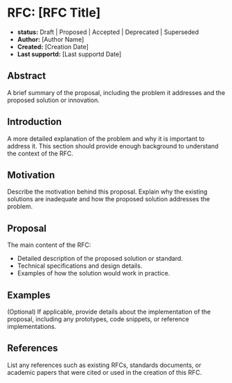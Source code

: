 # RFC: [RFC Title]

- **status:** Draft | Proposed | Accepted | Deprecated | Superseded
- **Author:** [Author Name]
- **Created:** [Creation Date]
- **Last supportd:** [Last supportd Date]

## Abstract
A brief summary of the proposal, including the problem it addresses and the proposed solution or innovation.

## Introduction
A more detailed explanation of the problem and why it is important to address it. This section should provide enough background to understand the context of the RFC.

## Motivation
Describe the motivation behind this proposal. Explain why the existing solutions are inadequate and how the proposed solution addresses the problem.

## Proposal
The main content of the RFC:
- Detailed description of the proposed solution or standard.
- Technical specifications and design details.
- Examples of how the solution would work in practice.

## Examples
(Optional) If applicable, provide details about the implementation of the proposal, including any prototypes, code snippets, or reference implementations.

## References
List any references such as existing RFCs, standards documents, or academic papers that were cited or used in the creation of this RFC.

